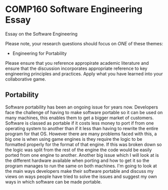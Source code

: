 # COMP160 Software Engineering Essay
Essay on the Software Engineering

Please note, your research questions should focus on *ONE* of these themes:

* Engineering for Portability

Please ensure that you reference appropirate academic literature and ensure that the discussion incorporates appropriate reference to key engineering principles and practices. Apply what you have learned into your collaborative game.


## Portability
Software portability has been an ongoing issue for years now. Developers face the challenge of having to make software portable so it can be used on many machines, this enables them to get a bigger market of customers. Software is classed as portable if it costs less money to port if from one operating system to another than if it less than having to rewrite the entire program for that OS. However there are many problems faced with this, a big one is when using game engines is they require the logic to be formatted properly for the format of that engine. If this was broken down so the logic was split from the rest of the engine the code would be easily ported from one engine to another. Another big issue which I will look at is the different hardware available when porting and how to get it so the program manages to run the same on both machines. I'm going to look at the main ways developers make their software portable and discuss my views on ways people have tried to solve the issues and suggest my own ways in which software can be made portable.
